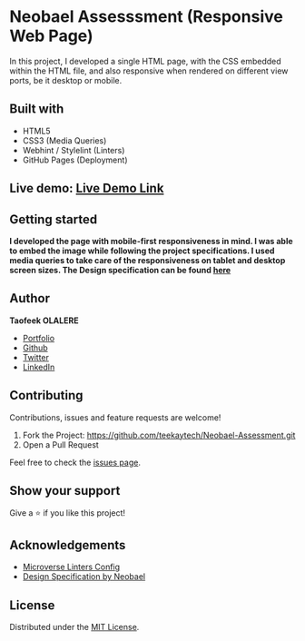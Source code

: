 # Neobael Assesssment (Responsive Web Page)

In this project, I developed a single HTML page, with the CSS embedded within the HTML file, and also responsive when rendered on different view ports, be it desktop or mobile.

## Built with

- HTML5
- CSS3 (Media Queries)
- Webhint / Stylelint (Linters)
- GitHub Pages (Deployment)

## Live demo: [Live Demo Link](https://teekaytech.github.io/Neobael-Assessment/)

## Getting started

**I developed the page with mobile-first responsiveness in mind. I was able to embed the image while following the project specifications. I used media queries to take care of the responsiveness on tablet and desktop screen sizes. The Design specification can be found [here](t.ly/09hO)**

## Author

**Taofeek OLALERE**

- [Portfolio](https://taofeekolalere.me)
- [Github](https://github.com/teekaytech/)
- [Twitter](https://twitter.com/ola_lere)
- [LinkedIn](https://www.linkedin.com/in/olaleretaofeek/)

## Contributing

Contributions, issues and feature requests are welcome!

1.  Fork the Project: https://github.com/teekaytech/Neobael-Assessment.git
2.  Open a Pull Request

Feel free to check the [issues page](https://github.com/teekaytech/Neobael-Assessment/issues).

## Show your support

Give a :star: if you like this project!

## Acknowledgements

- [Microverse Linters Config](https://github.com/microverseinc/linters-config/tree/master/html-css)
- [Design Specification by Neobael](https://onedrive.live.com/?authkey=%21APOaoIYAskTeAB0&cid=71A05EC4E8442665&id=71A05EC4E8442665%216750&parId=71A05EC4E8442665%215873&o=OneUp)

## License

Distributed under the [MIT License](https://github.com/teekaytech/Neobael-Assessment/blob/main/LICENSE).
